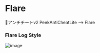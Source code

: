 # Flare
🔌アンチチートv2
PeekAntiCheatLite --> Flare

### Flare Log Style
![image](https://user-images.githubusercontent.com/70795425/195880474-e2edc780-0882-4f95-a2c3-2f684f8a732e.png)
